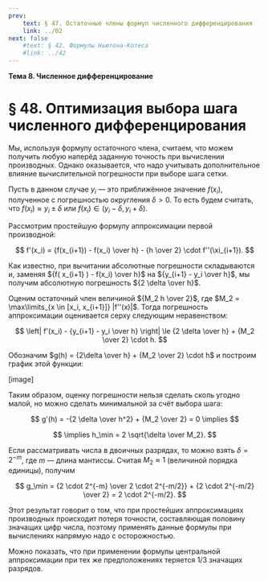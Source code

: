 ```yaml
---
prev:
    text: § 47. Остаточные члены формул численного дифференцирования
    link: ../02
next: false
    #text: § 42. Формулы Ньютона-Котеса
    #link: ../42
---
```


**Тема 8. Численное дифференцирование**

# § 48. Оптимизация выбора шага численного дифференцирования

Мы, используя формулу остаточного члена, считаем, что можем получить любую наперёд заданную точность при вычислении производных. Однако оказывается, что надо учитывать дополнительное влияние вычислительной погрешности при выборе шага сетки.

Пусть в данном случае $y_i$ — это приближённое значение $f(x_i)$, полученное с погрешностью округления $\delta > 0$. То есть будем считать, что $f(x_i) \approx y_i \pm \delta$ или $f(x_i) \in (y_i - \delta, y_i + \delta)$.

Рассмотрим простейшую формулу аппроксимации первой производной:

$$
f'(x_i) = {f(x_{i+1}) - f(x_i) \over h} - {h \over 2} \cdot f''(\xi_{i+1}).
$$

Как известно, при вычитании абсолютные погрешности складываются и, заменяя ${f( x_{i+1} ) - f(x_i) \over h}$ на ${y_{i+1} - y_i \over h}$, мы получим абсолютную погрешность ${2 \delta \over h}$.

Оценим остаточный член величиной ${M_2 h \over 2}$, где $M_2 = \max\limits_{x \in [x_i, x_{i+1}]} |f''(x)|$. Тогда погрешность аппроксимации оценивается серху следующим неравенством:

$$
\left|
    f'(x_i) - {y_{i+1} - y_i \over h}
\right| \le {2 \delta \over h} + {M_2 \over 2} \cdot h.
$$

Обозначим $g(h) = {2\delta \over h} + {M_2 \over 2} \cdot h$ и построим график этой функции:

[image]

Таким образом, оценку погрешности нельзя сделать сколь угодно малой, но можно сделать минимальной за счёт выбора шага:

$$
g'(h) = -{2 \delta \over h^2} + {M_2 \over 2} = 0 \implies
$$

$$
\implies h_\min = 2 \sqrt{\delta \over M_2}.
$$

Если рассматривать числа в двоичных разрядах, то можно взять $\delta = 2^{-m}$, где $m$ — длина мантиссы. Считая $M_2 \approx 1$ (величиной порядка единицы), получим

$$
g_\min = {2 \cdot 2^{-m} \over 2 \cdot 2^{-m/2}} + {2 \cdot 2^{-m/2} \over 2} = 2 \cdot 2^{-m/2}.
$$

Этот результат говорит о том, что при простейших аппроксимациях производных происходит потеря точности, составляющая половину значащих цифр числа, поэтому применять данные формулы при вычислениях напрямую надо с осторожностью.

Можно показать, что при применении формулы центральной аппроксимации при тех же предположениях теряется 1/3 значащих разрядов.